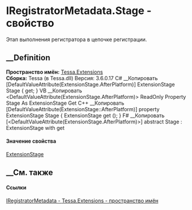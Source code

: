# IRegistratorMetadata.Stage - свойство
Этап выполнения регистратора в цепочке регистрации.
##  __Definition
 **Пространство имён:** [Tessa.Extensions](N_Tessa_Extensions.htm)  
 **Сборка:** Tessa (в Tessa.dll) Версия: 3.6.0.17
C# __Копировать
    [DefaultValueAttribute(ExtensionStage.AfterPlatform)]
    ExtensionStage Stage { get; }
VB __Копировать
    <DefaultValueAttribute(ExtensionStage.AfterPlatform)>
    ReadOnly Property Stage As ExtensionStage
    	Get
C++ __Копировать
    [DefaultValueAttribute(ExtensionStage::AfterPlatform)]
    property ExtensionStage Stage {
    	ExtensionStage get ();
    }
F# __Копировать
     [<DefaultValueAttribute(ExtensionStage.AfterPlatform)>]
    abstract Stage : ExtensionStage with get
#### Значение свойства
[ExtensionStage](T_Tessa_Extensions_ExtensionStage.htm)
##  __См. также
#### Ссылки
[IRegistratorMetadata - ](T_Tessa_Extensions_IRegistratorMetadata.htm)
[Tessa.Extensions - пространство имён](N_Tessa_Extensions.htm)
